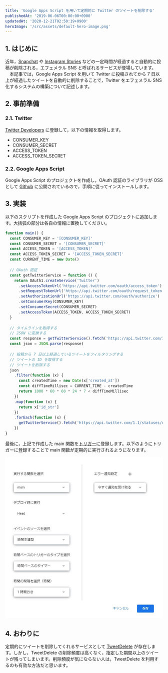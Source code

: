 ```yaml
---
title: 'Google Apps Script を用いて定期的に Twitter のツイートを削除する'
publishedAt: '2019-06-06T00:00:00+0900'
updatedAt: '2020-12-21T02:50:19+0900'
heroImage: '/src/assets/default-hero-image.png'
---
```


## 1. はじめに

近年，[Snapchat](https://www.snapchat.com/) や [Instagram Stories](https://business.instagram.com/blog/introducing-instagram-stories) などの一定時間が経過すると自動的に投稿が削除される，エフェメラル SNS と呼ばれるサービスが登場しています。
　本記事では，Google Apps Script を用いて Twitter に投稿されてから 7 日以上が経過したツイートを自動的に削除することで，Twitter をエフェメラル SNS 化するシステムの構築について記述します。

## 2. 事前準備

### 2.1. Twitter

[Twitter Developers](https://developer.twitter.com/) に登録して，以下の情報を取得します。

- CONSUMER_KEY
- CONSUMER_SECRET
- ACCESS_TOKEN
- ACCESS_TOKEN_SECRET

### 2.2. Google Apps Script

Google Apps Script のプロジェクトを作成し，OAuth 認証のライブラリが OSS として [Github](https://github.com/gsuitedevs/apps-script-oauth1/blob/master/LICENSE) に公開されているので，手順に従ってインストールします。

## 3. 実装

以下のスクリプトを作成した Google Apps Script のプロジェクトに追加します。大括弧の部分は各自の情報に置換してください。

```js
function main() {
  const CONSUMER_KEY = '[CONSUMER_KEY]'
  const CONSUMER_SECRET = '[CONSUMER_SECRET]'
  const ACCESS_TOKEN = '[ACCESS_TOKEN]'
  const ACCESS_TOKEN_SECRET = '[ACCESS_TOKEN_SECRET]'
  const CURRENT_TIME = new Date()

  // OAuth 認証
  const getTwitterService = function () {
    return OAuth1.createService('Twitter')
      .setAccessTokenUrl('https://api.twitter.com/oauth/access_token')
      .setRequestTokenUrl('https://api.twitter.com/oauth/request_token')
      .setAuthorizationUrl('https://api.twitter.com/oauth/authorize')
      .setConsumerKey(CONSUMER_KEY)
      .setConsumerSecret(CONSUMER_SECRET)
      .setAccessToken(ACCESS_TOKEN, ACCESS_TOKEN_SECRET)
  }

  // タイムラインを取得する
  // JSON に変換する
  const response = getTwitterService().fetch('https://api.twitter.com/1.1/statuses/user_timeline.json?count=200')
  const json = JSON.parse(response)

  // 投稿から 7 日以上経過しているツイートをフィルタリングする
  // ツイートの ID を取得する
  // ツイートを削除する
  json
    .filter(function (x) {
      const createdTime = new Date(x['created_at'])
      const diffTimeMillisec = CURRENT_TIME - createdTime
      return 1000 * 60 * 60 * 24 * 7 < diffTimeMillisec
    })
    .map(function (x) {
      return x['id_str']
    })
    .forEach(function (x) {
      getTwitterService().fetch('https://api.twitter.com/1.1/statuses/destroy/' + x + '.json', { method: 'POST' })
    })
}
```

最後に，上記で作成した main 関数を[トリガー](https://script.google.com/home/triggers)に登録します。以下のようにトリガーに登録することで main 関数が定期的に実行されるようになります。

![](8315171090ff41d45465c3ebc6f0d682.jpg)

## 4. おわりに

定期的にツイートを削除してくれるサービスとして [TweetDelete](https://www.tweetdelete.net/) が存在します。しかし，TweetDelete の削除頻度は高くなく，指定した期間以上のツイートが残ってしまいます。削除頻度が気にならない人は，TweetDelete を利用するのも有効な方法だと思います。
